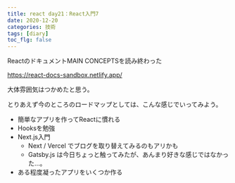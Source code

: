 ```yaml
---
title: react day21：React入門7
date: 2020-12-20
categories: 技術
tags: [diary]
toc_flg: false
---
```


ReactのドキュメントMAIN CONCEPTSを読み終わった

https://react-docs-sandbox.netlify.app/

大体雰囲気はつかめたと思う。

とりあえず今のところのロードマップとしては、こんな感じでいってみよう。

- 簡単なアプリを作ってReactに慣れる
- Hooksを勉強
- Next.js入門
  - Next / Vercel でブログを取り替えてみるのもアリかも
  - Gatsby.js は今日ちょっと触ってみたが、あんまり好きな感じではなかった...。
- ある程度凝ったアプリをいくつか作る